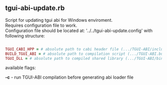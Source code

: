 tgui-abi-update.rb
---

Script for updating tgui abi for Windows enviroment.<br>
Requires configuration file to work.<br>
Configuration file should be located at: '../../tgui-abi-update.config' with following structure:

```RUBY

TGUI_CABI_HPP = # absolute path to cabi header file (.../TGUI-ABI/include/TGUI/Abi/Cabi.hpp)
BUILD_TGUI_ABI = # absolute path to compilation script (.../TGUI-ABI.build.bat)
TGUI_DLL = # absolute path to compiled shared library (.../TGUI-ABI/bin/lib/Release/tgui.dll)

```

available flags:

**-c** - run TGUI-ABI compilation before generating abi loader file
